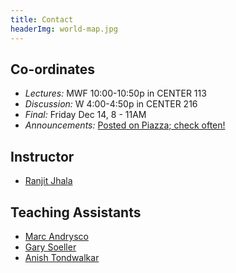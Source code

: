 ```yaml
---
title: Contact
headerImg: world-map.jpg
---
```


## Co-ordinates

- *Lectures:*          MWF 10:00-10:50p in CENTER 113 
- *Discussion:*        W 4:00-4:50p     in CENTER 216 
- *Final:*             Friday Dec 14, 8 - 11AM 
- *Announcements:*     [Posted on Piazza; check often!](https://piazza.com/class/jmkt5fpo5h4387)

## Instructor

* [Ranjit Jhala](http://ranjitjhala.github.io)

## Teaching Assistants

* [Marc Andrysco](https://cseweb.ucsd.edu/~mandrysc/) 
* [Gary Soeller](https://github.com/soelgary) 
* [Anish Tondwalkar](http://ani.sh/) 
